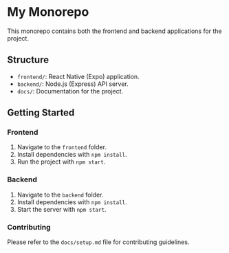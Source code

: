 # My Monorepo

This monorepo contains both the frontend and backend applications for the project.

## Structure

- `frontend/`: React Native (Expo) application.
- `backend/`: Node.js (Express) API server.
- `docs/`: Documentation for the project.

## Getting Started

### Frontend

1. Navigate to the `frontend` folder.
2. Install dependencies with `npm install`.
3. Run the project with `npm start`.

### Backend

1. Navigate to the `backend` folder.
2. Install dependencies with `npm install`.
3. Start the server with `npm start`.

### Contributing

Please refer to the `docs/setup.md` file for contributing guidelines.